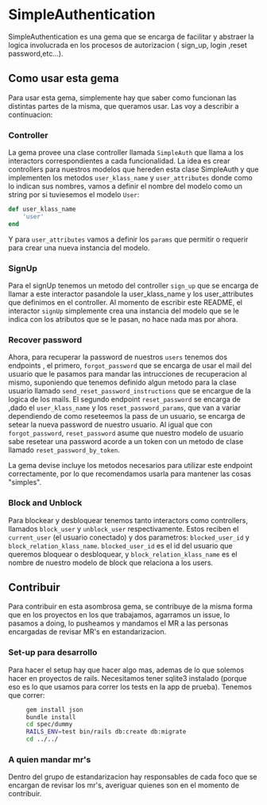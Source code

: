 # SimpleAuthentication

SimpleAuthentication es una gema que se encarga de facilitar y abstraer la logica involucrada en los procesos de autorizacion ( sign_up, login ,reset password,etc...).

## Como usar esta gema
Para usar esta gema, simplemente hay que saber como funcionan las distintas partes de la misma, que queramos usar. Las voy a describir a continuacion:

### Controller
La gema provee una clase controller llamada `SimpleAuth` que llama a los interactors correspondientes a cada funcionalidad. La idea es crear controllers para nuestros modelos que hereden esta clase SimpleAuth y que implementen los metodos `user_klass_name` y `user_attributes` donde como lo indican sus nombres, vamos a definir el nombre del modelo como un string por si tuviesemos el modelo `User`:

```rb
def user_klass_name
	'user'
end
```
Y para `user_attributes` vamos a definir los `params` que permitir o requerir para crear una nueva instancia del modelo.

### SignUp
Para el signUp tenemos un metodo del controller `sign_up` que se encarga de llamar a este interactor pasandole la user_klass_name y los user_attributes que definimos en el controller.
Al momento de escribir este README, el interactor `signUp` simplemente crea una instancia del modelo que se le indica con los atributos que se le pasan, no hace nada mas por ahora.

### Recover password
Ahora, para recuperar la password de nuestros `users` tenemos dos endpoints , el primero, `forgot_password` que se encarga de usar el mail del usuario que le pasamos para mandar las intrucciones de recuperacion al mismo, suponiendo que tenemos definido algun metodo para la clase usuario llamado `send_reset_password_instructions` que se encargue de la logica de los mails. El segundo endpoint `reset_password` se encarga de ,dado el `user_klass_name` y los `reset_password_params`, que van a variar dependiendo de como reseteemos la pass de un usuario, se encarga de setear la nueva password de nuestro usuario. Al igual que con `forgot_password`, `reset_password` asume que nuestro modelo de usuario sabe resetear una password acorde a un token con un metodo de clase llamado `reset_password_by_token`.

La gema devise incluye los metodos necesarios para utilizar este endpoint correctamente, por lo que recomendamos usarla para mantener las cosas "simples".

### Block and Unblock
Para blockear y desbloquear tenemos tanto interactors como controllers, llamados `block_user` y `unblock_user` respectivamente. Estos reciben el `current_user` (el usuario conectado) y dos parametros: `blocked_user_id` y `block_relation_klass_name`. `blocked_user_id` es el id del usuario que queremos bloquear o desbloquear, y `block_relation_klass_name` es el nombre de nuestro modelo de block que relaciona a los users. 

## Contribuir
Para contribuir en esta asombrosa gema, se contribuye de la misma forma que en los proyectos en los que trabajamos, agarramos un issue, lo pasamos a doing, lo pusheamos y mandamos el MR a las personas encargadas de revisar MR's en estandarizacion.

### Set-up para desarrollo
Para hacer el setup hay que hacer algo mas, ademas de lo que solemos hacer en proyectos de rails.
Necesitamos tener sqlite3 instalado (porque eso es lo que usamos para correr los tests en la app de prueba).
Tenemos que correr:
```sh
     gem install json
     bundle install
     cd spec/dummy
     RAILS_ENV=test bin/rails db:create db:migrate
     cd ../../
```
### A quien mandar mr's
Dentro del grupo de estandarizacion hay responsables de cada foco que se encargan de revisar los mr's, averiguar quienes son en el momento de contribuir.
